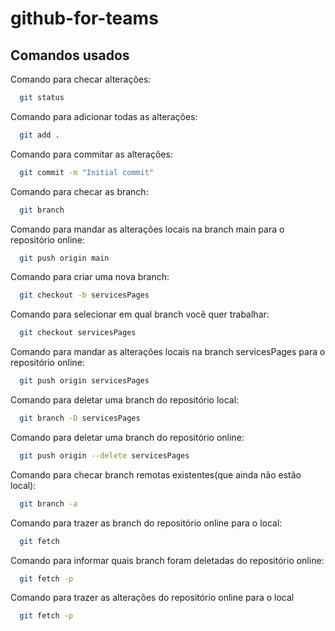 # github-for-teams

## Comandos usados

Comando para checar alterações:
```bash
  git status
```

Comando para adicionar todas as alterações:
```bash
  git add .
```

Comando para commitar as alterações:
```bash
  git commit -m "Initial commit"
```

Comando para checar as branch:
```bash
  git branch
```

Comando para mandar as alterações locais na branch main para o repositório online:
```bash
  git push origin main
```

Comando para criar uma nova branch:
```bash
  git checkout -b servicesPages
```

Comando para selecionar em qual branch você quer trabalhar:
```bash
  git checkout servicesPages
```

Comando para mandar as alterações locais na branch servicesPages para o repositório online:
```bash
  git push origin servicesPages
```

Comando para deletar uma branch do repositório local:
```bash
  git branch -D servicesPages
```

Comando para deletar uma branch do repositório online:
```bash
  git push origin --delete servicesPages
```

Comando para checar branch remotas existentes(que ainda não estão local):
```bash
  git branch -a
```

Comando para trazer as branch do repositório online para o local:
```bash
  git fetch
```

Comando para informar quais branch foram deletadas do repositório online:
```bash
  git fetch -p
```

Comando para trazer as alterações do repositório online para o local
```bash
  git fetch -p
```